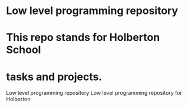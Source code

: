 # Low level programming repository

# This repo stands for Holberton School
# tasks and projects.
Low level programming repository
Low level programming repository for Holberton
